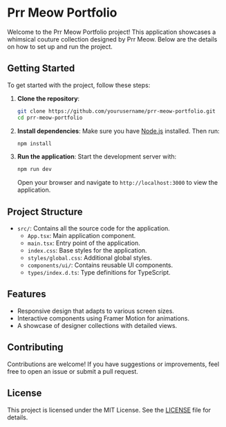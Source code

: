 # Prr Meow Portfolio

Welcome to the Prr Meow Portfolio project! This application showcases a whimsical couture collection designed by Prr Meow. Below are the details on how to set up and run the project.

## Getting Started

To get started with the project, follow these steps:

1. **Clone the repository**:
   ```bash
   git clone https://github.com/yourusername/prr-meow-portfolio.git
   cd prr-meow-portfolio
   ```

2. **Install dependencies**:
   Make sure you have [Node.js](https://nodejs.org/) installed. Then run:
   ```bash
   npm install
   ```

3. **Run the application**:
   Start the development server with:
   ```bash
   npm run dev
   ```
   Open your browser and navigate to `http://localhost:3000` to view the application.

## Project Structure

- `src/`: Contains all the source code for the application.
  - `App.tsx`: Main application component.
  - `main.tsx`: Entry point of the application.
  - `index.css`: Base styles for the application.
  - `styles/global.css`: Additional global styles.
  - `components/ui/`: Contains reusable UI components.
  - `types/index.d.ts`: Type definitions for TypeScript.

## Features

- Responsive design that adapts to various screen sizes.
- Interactive components using Framer Motion for animations.
- A showcase of designer collections with detailed views.

## Contributing

Contributions are welcome! If you have suggestions or improvements, feel free to open an issue or submit a pull request.

## License

This project is licensed under the MIT License. See the [LICENSE](LICENSE) file for details.